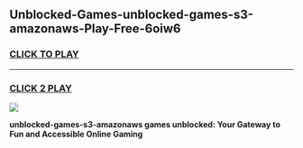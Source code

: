 
## Unblocked-Games-unblocked-games-s3-amazonaws-Play-Free-6oiw6
<h3>
<a href="https://premium76.site?title=unblocked-games-s3-amazonaws&ref=20M">CLICK TO PLAY</a></h3>
<hr>

<h3>
<a href="https://premium76.site?title=unblocked-games-s3-amazonaws&ref=20M">CLICK 2 PLAY</a>
  
</h3>

<a href="https://premium76.site?title=unblocked-games-s3-amazonaws&ref=19M"><img src="https://clearcache.store/games.png"></a>


**unblocked-games-s3-amazonaws games unblocked: Your Gateway to Fun and Accessible Online Gaming**
